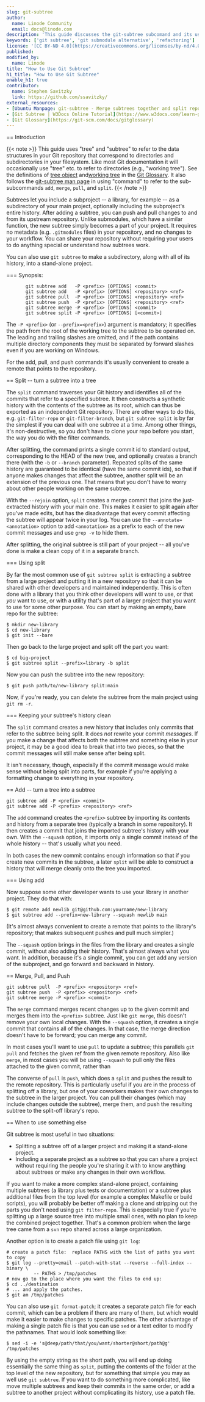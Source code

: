```yaml
---
slug: git-subtree
author:
  name: Linode Community
  email: docs@linode.com
description: 'This guide discusses the git-subtree subcomand and its uses for merging and splitting repositories, managing dependencies, and refactoring.'
keywords: ['git subtree', 'git submodule alternative', 'refactoring']
license: '[CC BY-ND 4.0](https://creativecommons.org/licenses/by-nd/4.0)'
published: 
modified_by:
  name: Linode
title: "How to Use Git Subtree"
h1_title: "How to Use Git Subtree"
enable_h1: true
contributor:
  name: Stephen Savitzky
  link: https://github.com/ssavitzky/
external_resources:
- [Ubuntu Manpage: git-subtree - Merge subtrees together and split repository into subtrees](http://manpages.ubuntu.com/manpages/trusty/en/man1/git-subtree.1.html)
- [Git Subtree | W3Docs Online Tutorial](https://www.w3docs.com/learn-git/git-subtree.html)
- [Git Glossary](https://git-scm.com/docs/gitglossary)
---
```


== Introduction

{{< note >}}
This guide uses "tree" and "subtree" to refer to the data structures in your
Git repository that correspond to directories and subdirectories in your
filesystem.  Like most Git documentation it will occasionally use "tree"
etc. to refer to directories (e.g., "working tree"). See the definitions of
[tree object](https://git-scm.com/docs/gitglossary#def_tree_object)
and[working tree](https://git-scm.com/docs/gitglossary#def_working_tree)
in the [Git Glossary](https://git-scm.com/docs/gitglossary). It also follows
the [git-subtree man
page](http://manpages.ubuntu.com/manpages/trusty/en/man1/git-subtree.1.html)
in using "command" to refer to the sub-subcommands `add`, `merge`, `pull`, and
`split`.
{{< /note >}}

Subtrees let you include a subproject -- a library, for example -- as a
subdirectory of your main project, optionally including the subproject's
entire history. After adding a subtree, you can push and pull changes to and
from its upstream repository. Unlike submodules, which have a similar
function, the new subtree simply becomes a part of your project.  It requires
no metadata (e.g. `.gitmodules` files) in your repository, and no changes to
your workflow. You can share your repository without requiring your users to
do anything special or understand how subtrees work.

You can also use `git subtree` to make a subdirectory, along with all of its
history, into a stand-alone project.

=== Synopsis:

```
       git subtree add   -P <prefix> [OPTIONS] <commit>
       git subtree add   -P <prefix> [OPTIONS] <repository> <ref>
       git subtree pull  -P <prefix> [OPTIONS] <repository> <ref>
       git subtree push  -P <prefix> [OPTIONS] <repository> <ref>
       git subtree merge -P <prefix> [OPTIONS] <commit>
       git subtree split -P <prefix> [OPTIONS] [<commit>]
```

The `-P <prefix>` (or `--prefix=<prefix>`) argument is mandatory; it specifies
the path from the root of the working tree to the subtree to be operated on.
The leading and trailing slashes are omitted, and if the path contains
multiple directory components they must be separated by forward slashes even
if you are working on Windows.

For the add, pull, and push commands it's usually convenient to create a
remote that points to the repository.

== Split -- turn a subtree into a tree

The `split` command traverses your Git history and identifies all of the
commits that refer to a specified subtree. It then constructs a synthetic
history with the contents of the subtree as its root, which can thus be
exported as an independent Git repository.  There are other ways to do this,
e.g. `git-filter-repo` or `git-filter-branch`, but `git subtree split` is by
far the simplest if you can deal with one subtree at a time. Among other
things, it's non-destructive, so you don't have to clone your repo before you
start, the way you do with the filter commands.

After splitting, the command prints a single commit id to standard output,
corresponding to the HEAD of the new tree, and optionally creates a branch
there (with the `-b` or `--branch` parameter).  Repeated splits of the same
history are guaranteed to be identical (have the same commit ids), so that if
anyone makes changes that affect the subtree, another split will be an
extension of the previous one. That means that you don't have to worry about
other people working on the same subtree.

With the `--rejoin` option, `split` creates a merge commit that joins the
just-extracted history with your main one. This makes it easier to split again
after you've made edits, but has the disadvantage that every commit affecting
the subtree will appear twice in your log.  You can use the
`--annotate=<annotation>` option to add `<annotation>` as a prefix to each of
the new commit messages and use `grep -v` to hide them.

After splitting, the original subtree is still part of your project -- all
you've done is make a clean copy of it in a separate branch.

=== Using split

By far the most common use of `git subtree split` is extracting a subtree from
a large project and putting it in a new repository so that it can be shared
with other developers and maintained independently. This is often done with a
library that you think other developers will want to use, or that _you_ want
to use, or with a utility that's part of a larger project that you want to use
for some other purpose.  You can start by making an empty, bare repo for the
subtree:

```
$ mkdir new-library
$ cd new-library
$ git init --bare
```

Then go back to the large project and split off the part you want:

```
$ cd big-project
$ git subtree split --prefix=library -b split
```

Now you can push the subtree into the new repository:

```
$ git push path/to/new-library split:main
```

Now, if you're ready, you can delete the subtree from the main project using
`git rm -r`.


=== Keeping your subtree's history clean

The `split` command creates a new history that includes only commits that
refer to the subtree being split. It does _not_ rewrite your commit
_messages_. If you make a change that affects both the subtree and something
else in your project, it may be a good idea to break that into two pieces, so
that the commit messages will still make sense after being split.

It isn't necessary, though, especially if the commit message would make sense
without being split into parts, for example if you're applying a formatting
change to everything in your repository.


== Add -- turn a tree into a subtree

```
git subtree add -P <prefix> <commit>
git subtree add -P <prefix> <repository> <ref>
```

The `add` command creates the `<prefix>` subtree by importing its contents and
history from a separate tree (typically a branch in some repository).  It then
creates a commit that joins the imported subtree's history with your own. With
the `--squash` option, it imports only a single commit instead of the whole
history -- that's usually what you need.

In both cases the new commit contains enough information so that if you create
new commits in the subtree, a later `split` will be able to construct a
history that will merge cleanly onto the tree you imported.

=== Using add

Now suppose some other developer wants to use your library in another
project.  They do that with:

```
$ git remote add newlib git@github.com:yourname/new-library
$ git subtree add --prefix=new-library --squash newlib main
```

(It's almost always convenient to create a remote that points to the library's
repository; that makes subsequent pushes and pull much simpler.)

The `--squash` option brings in the files from the library and creates a
single commit, without also adding their history.  That's almost always what
you want.  In addition, because it's a single commit, you can get add any
version of the subproject, and go forward and backward in history.

== Merge, Pull, and Push

```
git subtree pull  -P <prefix> <repository> <ref>
git subtree push  -P <prefix> <repository> <ref>
git subtree merge -P <prefix> <commit>
```

The `merge` command merges recent changes up to the given commit and merges
them into the `<prefix>` subtree. Just like `git merge`, this doesn't remove
your own local changes. With the `--squash` option, it creates a single commit
that contains all of the changes. In that case, the merge direction doesn't
have to be forward; you can merge any commit.

In most cases you'll want to use `pull` to update a subtree; this parallels
`git pull` and fetches the given ref from the given remote repository. Also
like `merge`, in most cases you will be using `--squash` to pull only the
files attached to the given commit, rather than 

The converse of `pull` is `push`, which does a `split` and pushes the result
to the remote repository. This is particularly useful if you are in the
process of splitting off a library, but one of your coworkers makes their own
changes to the subtree in the larger project.  You can pull their changes
(which may include changes outside the subtree), merge them, and push the
resulting subtree to the split-off library's repo.

== When to use something else

Git subtree is most useful in two situations:

  * Splitting a subtree off of a larger project and making it a stand-alone
	project.
  * Including a separate project as a subtree so that you can share a project
	without requiring the people you're sharing it with to know anything about
	subtrees or make any changes in their own workflow.

If you want to make a more complex stand-alone project, containing multiple
subtrees (a library plus tests or documentation) or a subtree plus additional
files from the top level (for example a complex Makefile or build scripts),
you will probably be better off making a clone and stripping out the parts you
don't need using `git filter-repo`. This is especially true if you're
splitting up a large source tree into multiple small ones, with no plan to keep
the combined project together. That's a common problem when the large tree
came from a `svn` repo shared across a large organization.

Another option is to create a patch file using `git log`:

```
# create a patch file:  replace PATHS with the list of paths you want to copy
$ git log --pretty=email --patch-with-stat --reverse --full-index --binary \
          -- PATHS > /tmp/patches
# now go to the place where you want the files to end up:
$ cd ../destination
# ... and apply the patches.
$ git am /tmp/patches
```

You can also use `git format-patch`; it creates a separate patch file for each
commit, which can be a problem if there are many of them, but which would make
it easier to make changes to specific patches. The other advantage of making a
single patch file is that you can use `sed` or a text editor to modify the
pathnames.  That would look something like:

```
$ sed -i -e 's@deep/path/that/you/want/shorter@short/path@g' /tmp/patches
```

By using the empty string as the short path, you will end up doing essentially
the same thing as `split`, putting the contents of the folder at the top level
of the new repository, but for something that simple you may as well use `git
subtree`. If you want to do something more complicated, like move multiple
subtrees and keep their commits in the same order, or add a subtree to another
project without complicating its history, use a patch file.
